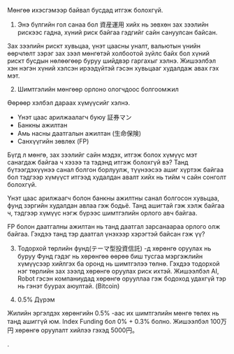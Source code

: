 Мөнгөө ихэсгэмээр байвал бусдад итгэж болохгүй.

1. Энэ бүлгийн гол санаа бол 資産運用 хийх нь зөвхөн зах зээлийн рискээс гадна, хүний риск байгаа гэдгийг сайн сануулсан байсан.

Зах зээлийн рискт хувьцаа, үнэт цаасны уналт, вальютын үнийн өөрчлөлт зэрэг зах зээл мөнгөтэй холбоотой зүйлс байх бол хүний рискт бусдын нөлөөгөөр буруу шийдвэр гаргахыг хэлнэ. Жишээлбэл хэн нэгэн хүний хэлсэн ирээдүйтэй гэсэн хувьцааг худалдаж авах гэх мэт.

2. Шимтгэлийн мөнгөөр орлоно ологчдоос болгоомжил

Өөрөөр хэлбэл дараах хүмүүсийг хэлнэ.
- Үнэт цаас арилжаалагч буюу 証券マン
- Банкны ажилтан
- Амь насны даатгалын ажилтан (生命保険)
- Санхүүгийн зөвлөх (FP)

Бүгд л мөнгө, зах зээлийг сайн мэдэх, итгэж болох хүмүүс мэт санагдаж байгаа ч хэзээ та тэдэнд итгэж болохгүй вэ? Танд бүтээгдэхүүнээ санал болгон борлуулж, түүнээсээ ашиг хүртэж байгаа бол тэдгээр хүмүүст итгээд худалдан авалт хийх нь тийм ч сайн сонголт болохгүй.

Үнэт цаас арилжаагч болон банкны ажилтны санал болгосон хувьцаа, фунд зэргийн худалдан авлаа гэж бодьё. Танд ашигтай гэж хэлж байгаа ч, тэдгээр хүмүүс нэгж бүрээс шимтгэлийн орлого авч байгаа.

FP болон даатгалны ажилтан нь танд даатгал зарсанаараа орлого олж байгаа. Гэхдээ танд тэр даатгал үнэхээр хэрэгтэй байсан гэж үү?

3. Тодорхой төрлийн фунд(テーマ型投資信託) -д хөрөнгө оруулах нь буруу
Фунд гэдэг нь хөрөнгөө өөрөө биш тусгаа мэргэжлийн хүмүүсээр хийлгэх ба оронд нь шимтгэлээ төлнө.
Гэхдээ тодорхой нэг төрлийн зах зээлд хөрөнгө оруулах риск ихтэй. Жишээлбэл AI, Robot гэсэн компаниудад хөрөнгө орууллаа гэж бодоход удахгүй тэр нь гэнэт буурах аюултай. (Bitcoin)

4. 0.5% Дүрэм

Жилийн эргэлдэх хөрөнгийн 0.5% -аас их шимтгэлийн мөнгө төлөх нь танд ашиггүй юм.
Index Funding бол 0% + 0.3% болно. Жишээлбэл 100万円 хөрөнгө оруулалт хийлээ гэхэд 5000円。






















.